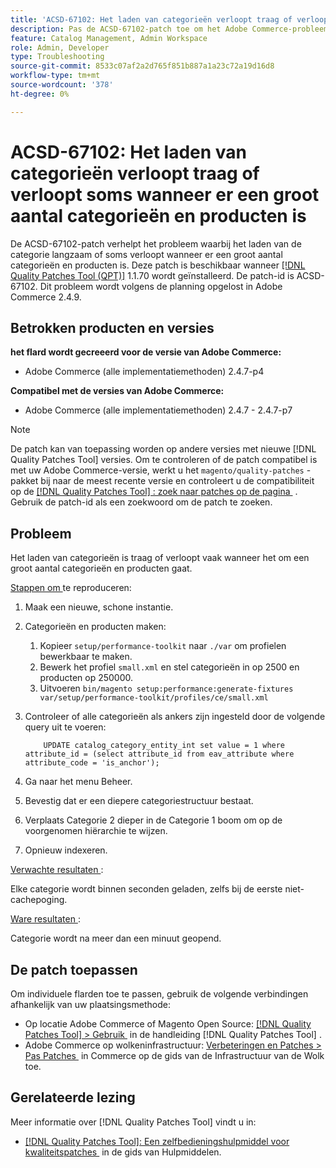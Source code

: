 ```yaml
---
title: 'ACSD-67102: Het laden van categorieën verloopt traag of verloopt soms wanneer er een groot aantal categorieën en producten is'
description: Pas de ACSD-67102-patch toe om het Adobe Commerce-probleem op te lossen, waarbij het laden van de categorie traag verloopt of vaak wordt onderbroken wanneer er een groot aantal categorieën en producten zijn.
feature: Catalog Management, Admin Workspace
role: Admin, Developer
type: Troubleshooting
source-git-commit: 8533c07af2a2d765f851b887a1a23c72a19d16d8
workflow-type: tm+mt
source-wordcount: '378'
ht-degree: 0%

---
```



# ACSD-67102: Het laden van categorieën verloopt traag of verloopt soms wanneer er een groot aantal categorieën en producten is

De ACSD-67102-patch verhelpt het probleem waarbij het laden van de categorie langzaam of soms verloopt wanneer er een groot aantal categorieën en producten is. Deze patch is beschikbaar wanneer [[!DNL Quality Patches Tool (QPT)]](/help/tools/quality-patches-tool/quality-patches-tool-to-self-serve-quality-patches.md) 1.1.70 wordt geïnstalleerd. De patch-id is ACSD-67102. Dit probleem wordt volgens de planning opgelost in Adobe Commerce 2.4.9.

## Betrokken producten en versies

**het flard wordt gecreeerd voor de versie van Adobe Commerce:**

* Adobe Commerce (alle implementatiemethoden) 2.4.7-p4

**Compatibel met de versies van Adobe Commerce:**

* Adobe Commerce (alle implementatiemethoden) 2.4.7 - 2.4.7-p7

>[!NOTE]
>
>De patch kan van toepassing worden op andere versies met nieuwe [!DNL Quality Patches Tool] versies. Om te controleren of de patch compatibel is met uw Adobe Commerce-versie, werkt u het `magento/quality-patches` -pakket bij naar de meest recente versie en controleert u de compatibiliteit op de [[!DNL Quality Patches Tool] : zoek naar patches op de pagina &#x200B;](https://experienceleague.adobe.com/tools/commerce-quality-patches/index.html?lang=nl-NL) . Gebruik de patch-id als een zoekwoord om de patch te zoeken.

## Probleem

Het laden van categorieën is traag of verloopt vaak wanneer het om een groot aantal categorieën en producten gaat.

<u> Stappen om </u> te reproduceren:

1. Maak een nieuwe, schone instantie.
1. Categorieën en producten maken:
   1. Kopieer `setup/performance-toolkit` naar `./var` om profielen bewerkbaar te maken.
   1. Bewerk het profiel `small.xml` en stel categorieën in op 2500 en producten op 250000.
   1. Uitvoeren `bin/magento setup:performance:generate-fixtures var/setup/performance-toolkit/profiles/ce/small.xml`
1. Controleer of alle categorieën als ankers zijn ingesteld door de volgende query uit te voeren:

   ```
       UPDATE catalog_category_entity_int set value = 1 where attribute_id = (select attribute_id from eav_attribute where attribute_code = 'is_anchor'); 
   ```

1. Ga naar het menu Beheer.
1. Bevestig dat er een diepere categoriestructuur bestaat.
1. Verplaats Categorie 2 dieper in de Categorie 1 boom om op de voorgenomen hiërarchie te wijzen.
1. Opnieuw indexeren.

<u> Verwachte resultaten </u>:

Elke categorie wordt binnen seconden geladen, zelfs bij de eerste niet-cachepoging.

<u> Ware resultaten </u>:

Categorie wordt na meer dan een minuut geopend.

## De patch toepassen

Om individuele flarden toe te passen, gebruik de volgende verbindingen afhankelijk van uw plaatsingsmethode:

* Op locatie Adobe Commerce of Magento Open Source: [[!DNL Quality Patches Tool] > Gebruik &#x200B;](/help/tools/quality-patches-tool/usage.md) in de handleiding [!DNL Quality Patches Tool] .
* Adobe Commerce op wolkeninfrastructuur: [&#x200B; Verbeteringen en Patches > Pas Patches &#x200B;](https://experienceleague.adobe.com/docs/commerce-cloud-service/user-guide/develop/upgrade/apply-patches.html?lang=nl-NL) in Commerce op de gids van de Infrastructuur van de Wolk toe.

## Gerelateerde lezing

Meer informatie over [!DNL Quality Patches Tool] vindt u in:

* [[!DNL Quality Patches Tool]: Een zelfbedieningshulpmiddel voor kwaliteitspatches &#x200B;](/help/tools/quality-patches-tool/quality-patches-tool-to-self-serve-quality-patches.md) in de gids van Hulpmiddelen.
